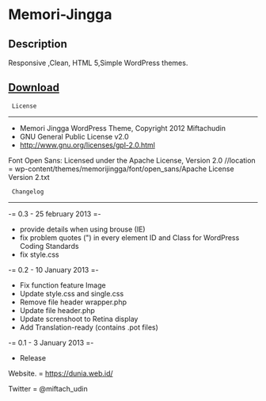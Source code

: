 Memori-Jingga
=============

  Description
------------------------------------------------------
Responsive ,Clean, HTML 5,Simple  WordPress themes.


<h2>
<a name="download" class="anchor" href="#download">
<span class="octicon octicon-link"></span></a>
<a href="http://wordpress.org/themes/memori-jingga">Download</a>
</h2>


	 License 
------------------------------------------------------
- Memori Jingga WordPress Theme, Copyright 2012 Miftachudin
- GNU General Public License v2.0
- http://www.gnu.org/licenses/gpl-2.0.html

Font Open Sans:
Licensed under the Apache License, Version 2.0 
//location = wp-content/themes/memorijingga/font/open_sans/Apache License Version 2.txt

	 Changelog 
------------------------------------------------------
-= 0.3 - 25 february 2013 =-
* provide details when using brouse (IE)
* fix problem quotes (") in every element ID and Class for WordPress Coding Standards
* fix style.css



-= 0.2 - 10 January 2013 =-
* Fix function feature Image 
* Update style.css and single.css
* Remove file header wrapper.php
* Update file header.php
* Update screnshoot to Retina display 
* Add Translation-ready (contains .pot files) 

-= 0.1 - 3 January 2013 =-
* Release


Website.      = https://dunia.web.id/

Twitter    = @miftach_udin

